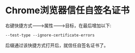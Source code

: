 # Chrome浏览器信任自签名证书

右键快捷方式--->属性--->目标，在最后增加以下:

`--test-type --ignore-certificate-errors`

后缀通过该快捷方式打开后，就信任自签名证书了。